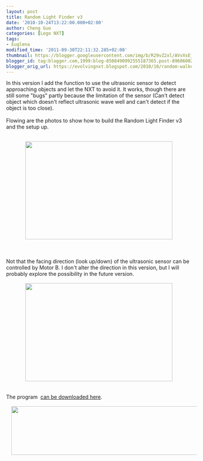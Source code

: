 ```yaml
---
layout: post
title: Random Light Finder v3
date: '2010-10-24T13:22:00.000+02:00'
author: Cheng Guo
categories: [Lego NXT]
tags:
- Euglena
modified_time: '2011-09-30T22:11:32.285+02:00'
thumbnail: https://blogger.googleusercontent.com/img/b/R29vZ2xl/AVvXsEjdliZJivjPpFVvBsNPm54hrNFVpGKB5mfh-BugbwKGZKjR5RdgWP41Y0RUCDVKfz6y0fm7D1WVVi4ABp3WrlyqDNycTz3knSV8uyK8juPaJY0XKv7yycdfVJyhOITgnbQ231XsQ4n3aA/s72-c/p1030367.jpg
blogger_id: tag:blogger.com,1999:blog-8508490992555187365.post-8960600201362967593
blogger_orig_url: https://evolvingnxt.blogspot.com/2010/10/random-walker-v3.html
---
```


In this version I add the function to use the ultrasonic sensor to detect approaching objects and let the NXT to avoid it. It works, though there are still some "bugs" partly because the limitation of the sensor (Can't detect object which doesn't reflect ultrasonic wave well and can't detect if the object is too close).<br />
<br />
Flowing are the photos to show how to build the Random Light Finder v3 and the setup up.<br />
<br />
<div class="separator" style="clear: both; text-align: center;">
<a href="https://blogger.googleusercontent.com/img/b/R29vZ2xl/AVvXsEjdliZJivjPpFVvBsNPm54hrNFVpGKB5mfh-BugbwKGZKjR5RdgWP41Y0RUCDVKfz6y0fm7D1WVVi4ABp3WrlyqDNycTz3knSV8uyK8juPaJY0XKv7yycdfVJyhOITgnbQ231XsQ4n3aA/s1600/p1030367.jpg" imageanchor="1" style="margin-left: 1em; margin-right: 1em;"><img border="0" height="266" src="https://blogger.googleusercontent.com/img/b/R29vZ2xl/AVvXsEjdliZJivjPpFVvBsNPm54hrNFVpGKB5mfh-BugbwKGZKjR5RdgWP41Y0RUCDVKfz6y0fm7D1WVVi4ABp3WrlyqDNycTz3knSV8uyK8juPaJY0XKv7yycdfVJyhOITgnbQ231XsQ4n3aA/s400/p1030367.jpg" width="400" /></a></div>
<br />
<div class="separator" style="clear: both; text-align: center;">
</div>
<br />
<br />
Not that the facing direction (look up/down) of the ultrasonic sensor can be controlled by Motor B. I don't alter the direction in this version, but I will probably explore the possibility in the future version.<br />
<br />
<div class="separator" style="clear: both; text-align: center;">
<a href="https://blogger.googleusercontent.com/img/b/R29vZ2xl/AVvXsEhKpkq81UuUl9km-cvAnijqii0Swd-xXVLlowsue-M6Go1FS_8F5GSOXZoJGsj76mWpH8gGFOA9_Gz38_1ToizDIzWZy3GfgZshGFhLiRWiY0gOtC0J0ABJO2yM2v9VHW1QAR-PJacz1Q/s1600/p1030369.jpg" imageanchor="1" style="margin-left: 1em; margin-right: 1em;"><img border="0" height="266" src="https://blogger.googleusercontent.com/img/b/R29vZ2xl/AVvXsEhKpkq81UuUl9km-cvAnijqii0Swd-xXVLlowsue-M6Go1FS_8F5GSOXZoJGsj76mWpH8gGFOA9_Gz38_1ToizDIzWZy3GfgZshGFhLiRWiY0gOtC0J0ABJO2yM2v9VHW1QAR-PJacz1Q/s400/p1030369.jpg" width="400" /></a></div>
<br />
<br />
The program &nbsp;<a href="http://code.google.com/p/evolvingnxt/downloads/detail?name=Random%20Light%20Finder%20v3.rbt&amp;can=2&amp;q=">can be downloaded here</a>.<br />
<br />
<div class="separator" style="clear: both; text-align: center;">
<a href="https://blogger.googleusercontent.com/img/b/R29vZ2xl/AVvXsEh4DLvl1T00J3UUmABMckelOiY5QnJa6SGcx-KqPfUJoeAGmO-L4yYMOaJ_Ja0Yknx6RXhqWv-uiQo9-9JCPnI5ctfEtN4Ll79Y7MK0wqGSgin66HEUe7zG6uF6gfKhUHJwKzHUqdFHXw/s1600/random-light-finder-v3d.png" imageanchor="1" style="margin-left: 1em; margin-right: 1em;"><img border="0" height="132" src="https://blogger.googleusercontent.com/img/b/R29vZ2xl/AVvXsEh4DLvl1T00J3UUmABMckelOiY5QnJa6SGcx-KqPfUJoeAGmO-L4yYMOaJ_Ja0Yknx6RXhqWv-uiQo9-9JCPnI5ctfEtN4Ll79Y7MK0wqGSgin66HEUe7zG6uF6gfKhUHJwKzHUqdFHXw/s640/random-light-finder-v3d.png" width="640" /></a></div>
<br />